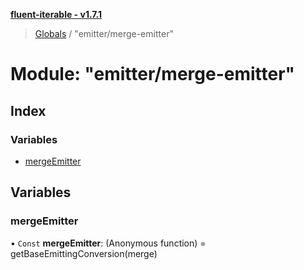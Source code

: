 **[fluent-iterable - v1.7.1](../README.md)**

> [Globals](../README.md) / "emitter/merge-emitter"

# Module: "emitter/merge-emitter"

## Index

### Variables

* [mergeEmitter](_emitter_merge_emitter_.md#mergeemitter)

## Variables

### mergeEmitter

• `Const` **mergeEmitter**: (Anonymous function) = getBaseEmittingConversion(merge)
